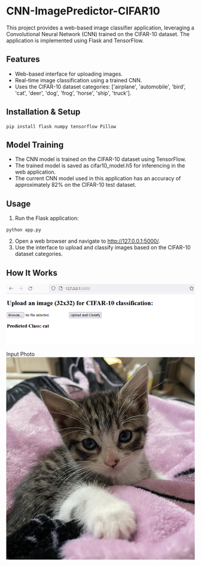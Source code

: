 # CNN-ImagePredictor-CIFAR10
This project provides a web-based image classifier application, leveraging a Convolutional Neural Network (CNN) trained on the CIFAR-10 dataset. The application is implemented using Flask and TensorFlow.

## Features 
- Web-based interface for uploading images.
- Real-time image classification using a trained CNN.
- Uses the CIFAR-10 dataset categories: ['airplane', 'automobile', 'bird', 'cat', 'deer', 'dog', 'frog', 'horse', 'ship', 'truck'].

## Installation & Setup
```
pip install flask numpy tensorflow Pillow
```
## Model Training
- The CNN model is trained on the CIFAR-10 dataset using TensorFlow.
- The trained model is saved as cifar10_model.h5 for inferencing in the web application.
- The current CNN model used in this application has an accuracy of approximately 82% on the CIFAR-10 test dataset.


## Usage
1. Run the Flask application:
```
python app.py
```
2. Open a web browser and navigate to http://127.0.0.1:5000/.
3. Use the interface to upload and classify images based on the CIFAR-10 dataset categories.

## How It Works
![](images/results_cat.PNG)

Input Photo
![](images/cat_pic.jpg)
